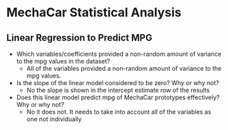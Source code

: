 # MechaCar Statistical Analysis

## Linear Regression to Predict MPG



- Which variables/coefficients provided a non-random amount of variance to the mpg values in the dataset?
  - All of the variables provided a non-random amount of variance to the mpg values.
- Is the slope of the linear model considered to be zero? Why or why not?
  - No the slope is shown in the intercept estimate row of the results
- Does this linear model predict mpg of MechaCar prototypes effectively? Why or why not?
  - No it does not. It needs to take into account all of the variables as one not individually
